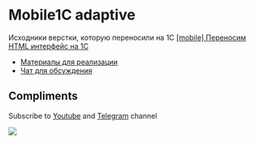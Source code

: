 # Mobile1C adaptive
Исходники верстки, которую переносили на 1С
<a href="https://infostart.ru/public/1319458/" target="_blank">[mobile] Переносим HTML интерфейс на 1С</a>

* <a href="https://t.me/ovmst/52" target="_blank">Материалы для реализации</a>   
* <a href="https://t.me/ovmst_chat" target="_blank">Чат для обсуждения</a>

## Compliments

Subscribe to <a href="https://www.youtube.com/channel/UCkgcvGx_z49fiHJ_aiHAp3g?view_as=subscriber" target="_blank">Youtube</a> and <a href="https://t.me/ovmst" target="_blank">Telegram</a> channel

<a href="https://www.youtube.com/channel/UCkgcvGx_z49fiHJ_aiHAp3g?view_as=subscriber" target="_blank"><img src="https://i.ibb.co/sV96kqK/Subscribe.png"></a>
